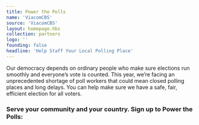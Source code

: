 ```yaml
---
title: Power the Polls
name: 'ViacomCBS'
source: 'ViacomCBS'
layout: homepage.hbs
collection: partners
logo: ''
founding: false
headline: 'Help Staff Your Local Polling Place'
---
```


Our democracy depends on ordinary people who make sure elections run smoothly and everyone’s vote is counted. This year, we’re facing an unprecedented shortage of poll workers that could mean closed polling places and long delays. You can help make sure we have a safe, fair, efficient election for all voters.

### Serve your community and your country. Sign up to Power the Polls:
